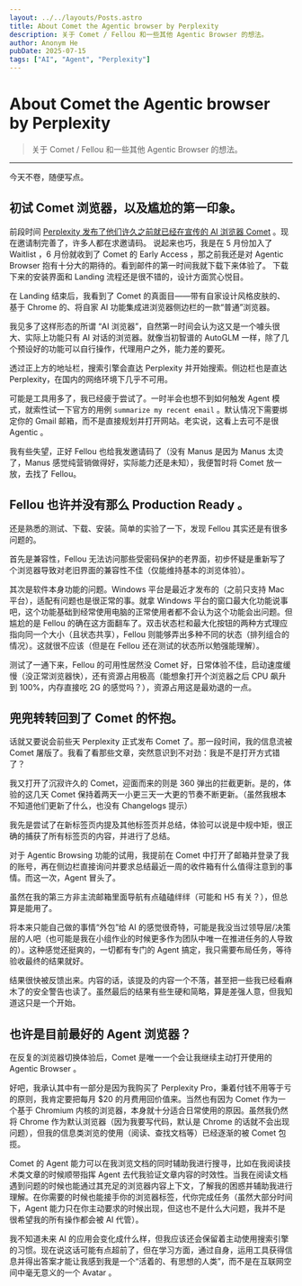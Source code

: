 ```yaml
---
layout: ../../layouts/Posts.astro
title: About Comet the Agentic browser by Perplexity
description: 关于 Comet / Fellou 和一些其他 Agentic Browser 的想法。
author: Anonym He
pubDate: 2025-07-15
tags: ["AI", "Agent", "Perplexity"]
---
```

# About Comet the Agentic browser by Perplexity

> 关于 Comet / Fellou 和一些其他 Agentic Browser 的想法。

 ---

今天不卷，随便写点。

## 初试 Comet 浏览器，以及尴尬的第一印象。

前段时间 [Perplexity 发布了他们许久之前就已经在宣传的 AI 浏览器 Comet](https://www.perplexity.ai/hub/blog/introducing-comet) 。现在邀请制完善了，许多人都在求邀请码。
说起来也巧，我是在 5 月份加入了 Waitlist ，6 月份就收到了 Comet 的 Early Access ，那之前我还是对 Agentic Browser 抱有十分大的期待的。看到邮件的第一时间我就下载下来体验了。
下载下来的安装界面和 Landing 流程还是很不错的，设计方面赏心悦目。

在 Landing 结束后，我看到了 Comet 的真面目——带有自家设计风格皮肤的、基于 Chrome 的、将自家 AI 功能集成进浏览器侧边栏的一款“普通”浏览器。

我见多了这样形态的所谓 “AI 浏览器”，自然第一时间会认为这又是一个噱头很大、实际上功能只有 AI 对话的浏览器。就像当初智谱的 AutoGLM 一样，除了几个预设好的功能可以自行操作，代理用户之外，能力差的要死。

透过正上方的地址栏，搜索引擎会直达 Perplexity 并开始搜索。侧边栏也是直达 Perplexity，在国内的网络环境下几乎不可用。

可能是工具用多了，我已经疲于尝试了。一时半会也想不到如何触发 Agent 模式，就索性试一下官方的用例 `summarize my recent email` 。默认情况下需要绑定你的 Gmail 邮箱，而不是直接规划并打开网站。老实说，这看上去可不是很 Agentic 。

我有些失望，正好 Fellou 也给我发邀请码了（没有 Manus 是因为 Manus 太烫了，Manus 感觉纯营销做得好，实际能力还是未知），我便暂时将 Comet 放一放，去找了 Fellou。

## Fellou 也许并没有那么 Production Ready 。

还是熟悉的测试、下载、安装。简单的实验了一下，发现 Fellou 其实还是有很多问题的。

首先是兼容性，Fellou 无法访问那些受密码保护的老界面，初步怀疑是重新写了个浏览器导致对老旧界面的兼容性不佳（仅能维持基本的浏览体验）。

其次是软件本身功能的问题。Windows 平台是最近才发布的（之前只支持 Mac 平台），适配有问题也是很正常的事。就拿 Windows 平台的窗口最大化功能说事吧，这个功能基础到经常使用电脑的正常使用者都不会认为这个功能会出问题。但尴尬的是 Fellou 的确在这方面翻车了。双击状态栏和最大化按钮的两种方式理应指向同一个大小（且状态共享），Fellou 则能够弄出多种不同的状态（排列组合的情况）。这就很不应该（但是在 Fellou 还在测试的状态所以勉强能理解）。

测试了一通下来，Fellou 的可用性居然没 Comet 好，日常体验不佳，启动速度缓慢（没正常浏览器快），还有资源占用极高（能想象打开个浏览器之后 CPU 飙升到 100%，内存直接吃 2G 的感觉吗？），资源占用这是最劝退的一点。

## 兜兜转转回到了 Comet 的怀抱。

话就又要说会前些天 Perplexity 正式发布 Comet 了。那一段时间，我的信息流被 Comet 屠版了。我看了看那些文章，突然意识到不对劲：我是不是打开方式错了？

我又打开了沉寂许久的 Comet，迎面而来的则是 360 弹出的拦截更新。是的，体验的这几天 Comet 保持着两天一小更三天一大更的节奏不断更新。（虽然我根本不知道他们更新了什么，也没有 Changelogs 提示）

我先是尝试了在新标签页内提及其他标签页并总结，体验可以说是中规中矩，很正确的捕获了所有标签页的内容，并进行了总结。

对于 Agentic Browsing 功能的试用，我提前在 Comet 中打开了邮箱并登录了我的账号，再在侧边栏直接询问并要求总结最近一周的收件箱有什么值得注意到的事情。而这一次，Agent 冒头了。

虽然在我的第三方非主流邮箱里面导航有点磕磕绊绊（可能和 H5 有关？），但总算是能用了。

将本来只能自己做的事情“外包”给 AI 的感觉很奇特，可能是我没当过领导层/决策层的人吧（也可能是我在小组作业的时候更多作为团队中唯一在推进任务的人导致的）。这种感觉还挺爽的，一切都有专门的 Agent 搞定，我只需要布局任务，等待验收最终的结果就好。

结果很快被反馈出来。内容的话，该提及的内容一个不落，甚至把一些我已经看麻木了的安全警告也读了。虽然最后的结果有些生硬和简略，算是差强人意，但我知道这只是一个开始。

## 也许是目前最好的 Agent 浏览器？

在反复的浏览器切换体验后，Comet 是唯一一个会让我继续主动打开使用的 Agentic Browser 。

好吧，我承认其中有一部分是因为我购买了 Perplexity Pro，秉着付钱不用等于亏的原则，我肯定要把每月 $20 的月费用回价值来。当然也有因为 Comet 作为一个基于 Chromium 内核的浏览器，本身就十分适合日常使用的原因。虽然我仍然将 Chrome 作为默认浏览器（因为我要写代码，默认是 Chrome 的话就不会出现问题），但我的信息类浏览的使用（阅读、查找文档等）已经逐渐的被 Comet 包揽。

Comet 的 Agent 能力可以在我浏览文档的同时辅助我进行搜寻，比如在我阅读技术类文章的时候顺带指挥 Agent 去代我验证文章内容的时效性。当我在阅读文档遇到问题的时候也能通过其充足的浏览器内容上下文，了解我的困惑并辅助我进行理解。在你需要的时候也能接手你的浏览器标签，代你完成任务（虽然大部分时间下，Agent 能力只在你主动要求的时候出现，但这也不是什么大问题，我并不是很希望我的所有操作都会被 AI 代管）。

我不知道未来 AI 的应用会变化成什么样，但我应该还会保留着主动使用搜索引擎的习惯。现在说这话可能有点超前了，但在学习方面，通过自身，运用工具获得信息并得出答案才能让我感到我是一个“活着的、有思想的人类”，而不是在互联网空间中毫无意义的一个 Avatar 。

